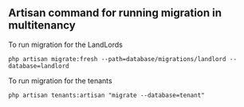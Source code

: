 ## Artisan command for running migration in multitenancy

To run migration for the LandLords
```  
php artisan migrate:fresh --path=database/migrations/landlord --database=landlord

```

To run migration for the tenants
```
php artisan tenants:artisan "migrate --database=tenant"
```
